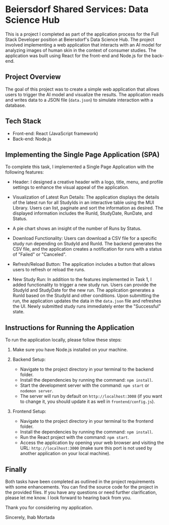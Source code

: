 # Beiersdorf Shared Services: Data Science Hub

This is a project I completed as part of the application process for the Full Stack Developer position at Beiersdorf's Data Science Hub. The project involved implementing a web application that interacts with an AI model for analyzing images of human skin in the context of consumer studies. The application was built using React for the front-end and Node.js for the back-end.

## Project Overview

The goal of this project was to create a simple web application that allows users to trigger the AI model and visualize the results. The application reads and writes data to a JSON file (`data.json`) to simulate interaction with a database.

## Tech Stack

- Front-end: React (JavaScript framework)
- Back-end: Node.js

## Implementing the Single Page Application (SPA)

To complete this task, I implemented a Single Page Application with the following features:

- Header: I designed a creative header with a logo, title, menu, and profile settings to enhance the visual appeal of the application.

- Visualization of Latest Run Details: The application displays the details of the latest run for all StudyIds in an interactive table using the MUI Library. Users can list, paginate and sort the information as desired. The displayed information includes the RunId, StudyDate, RunDate, and Status.

- A pie chart shows an insight of the number of Runs by Status.

- Download Functionality: Users can download a CSV file for a specific study run depending on StudyId and RunId. The backend generates the CSV file, and the application creates a notification for runs with a status of "Failed" or "Canceled".

- Refresh/Reload Button: The application includes a button that allows users to refresh or reload the runs.

- New Study Run: In addition to the features implemented in Task 1, I added functionality to trigger a new study run. Users can provide the StudyId and StudyDate for the new run. The application generates a RunId based on the StudyId and other conditions. Upon submitting the run, the application updates the data in the `data.json` file and refreshes the UI. Newly submitted study runs immediately enter the "Successful" state.

 

## Instructions for Running the Application

To run the application locally, please follow these steps:

1. Make sure you have Node.js installed on your machine.

2. Backend Setup:
   - Navigate to the project directory in your terminal to the backend folder.
   - Install the dependencies by running the command: `npm install`.
   - Start the development server with the command: `npm start` or `nodemon server`.
   - The server will run by default on `http://localhost:3008` (if you want to change it, you should update it as well in `frontend/config.js`).

3. Frontend Setup:
   - Navigate to the project directory in your terminal to the frontend folder.
   - Install the dependencies by running the command: `npm install`.
   - Run the React project with the command: `npm start`.
   - Access the application by opening your web browser and visiting the URL: `http://localhost:3000` (make sure this port is not used by another application on your local machine).

## Finally

Both tasks have been completed as outlined in the project requirements with some enhancements. You can find the source code for the project in the provided files. If you have any questions or need further clarification, please let me know. I look forward to hearing back from you.

Thank you for considering my application.

Sincerely,
Ihab Mortada
